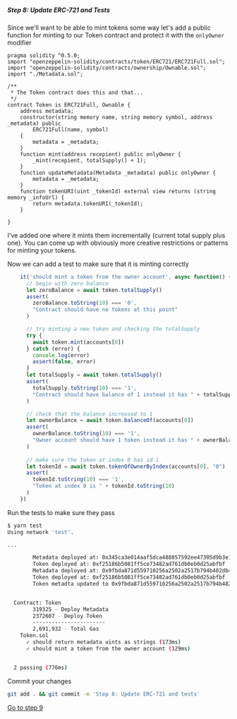 
##### Step 8: Update ERC-721 and Tests

Since we'll want to be able to mint tokens some way let's add a public function for minting to our Token contract and protect it with the `onlyOwner` modifier

```solidity
pragma solidity ^0.5.0;
import "openzeppelin-solidity/contracts/token/ERC721/ERC721Full.sol";
import "openzeppelin-solidity/contracts/ownership/Ownable.sol";
import "./Metadata.sol";

/**
 * The Token contract does this and that...
 */
contract Token is ERC721Full, Ownable {
    address metadata;
    constructor(string memory name, string memory symbol, address _metadata) public
        ERC721Full(name, symbol)
    { 
        metadata = _metadata;
    }
    function mint(address recepient) public onlyOwner {
        _mint(recepient, totalSupply() + 1);
    }
    function updateMetadata(Metadata _metadata) public onlyOwner {
        metadata = _metadata;
    }
    function tokenURI(uint _tokenId) external view returns (string memory _infoUrl) {
        return metadata.tokenURI(_tokenId);
    }
   
}
```

I've added one where it mints them incrementally (current total supply plus one). You can come up with obviously more creative restrictions or patterns for minting your tokens.

Now we can add a test to make sure that it is minting correctly

```javascript
    it('should mint a token from the owner account', async function() {
      // begin with zero balance
      let zeroBalance = await token.totalSupply()
      assert(
        zeroBalance.toString(10) === '0',
        "Contract should have no tokens at this point"
      )

      // try minting a new token and checking the totalSupply
      try {
        await token.mint(accounts[0])
      } catch (error) {
        console.log(error)
        assert(false, error)
      }
      let totalSupply = await token.totalSupply()
      assert(
        totalSupply.toString(10) === '1',
        "Contract should have balance of 1 instead it has " + totalSupply.toString(10)
      )

      // check that the balance increased to 1
      let ownerBalance = await token.balanceOf(accounts[0])
      assert(
        ownerBalance.toString(10) === '1',
        "Owner account should have 1 token instead it has " + ownerBalance.toString(10)
      )
      
      // make sure the token at index 0 has id 1
      let tokenId = await token.tokenOfOwnerByIndex(accounts[0], "0")
      assert(
        tokenId.toString(10) === '1',
        "Token at index 0 is " + tokenId.toString(10)
      )
    })
```

Run the tests to make sure they pass

```bash
$ yarn test
Using network 'test'.

...

        Metadata deployed at: 0x345ca3e014aaf5dca488057592ee47305d9b3e10
        Token deployed at: 0xf25186b5081ff5ce73482ad761db0eb0d25abfbf
        Metadata deployed at: 0x9fbda871d559710256a2502a2517b794b482db40
        Token deployed at: 0xf25186b5081ff5ce73482ad761db0eb0d25abfbf
        Token metadta updated to 0x9fbda871d559710256a2502a2517b794b482db40


  Contract: Token
        319325 - Deploy Metadata
        2372607 - Deploy Token
        -----------------------
        2,691,932 - Total Gas
    Token.sol
      ✓ should return metadata uints as strings (173ms)
      ✓ should mint a token from the owner account (129ms)


  2 passing (776ms)
```

Commit your changes

```bash
git add . && git commit -m 'Step 8: Update ERC-721 and tests'
```

[Go to step 9](1-09.md)
